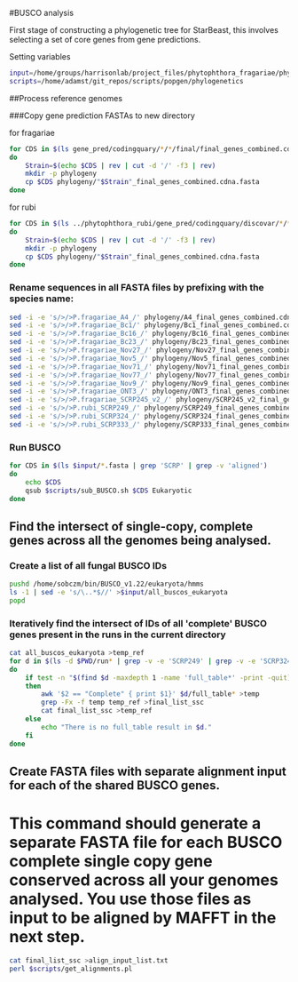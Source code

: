 #BUSCO analysis

First stage of constructing a phylogenetic tree for StarBeast, this involves selecting a set of core genes from gene predictions.

Setting variables

```bash
input=/home/groups/harrisonlab/project_files/phytophthora_fragariae/phylogeny
scripts=/home/adamst/git_repos/scripts/popgen/phylogenetics
```

##Process reference genomes

###Copy gene prediction FASTAs to new directory

for fragariae

```bash
for CDS in $(ls gene_pred/codingquary/*/*/final/final_genes_combined.cdna.fasta)
do
    Strain=$(echo $CDS | rev | cut -d '/' -f3 | rev)
    mkdir -p phylogeny
    cp $CDS phylogeny/"$Strain"_final_genes_combined.cdna.fasta
done
```

for rubi

```bash
for CDS in $(ls ../phytophthora_rubi/gene_pred/codingquary/discovar/*/*/final/final_genes_combined.cdna.fasta)
do
    Strain=$(echo $CDS | rev | cut -d '/' -f3 | rev)
    mkdir -p phylogeny
    cp $CDS phylogeny/"$Strain"_final_genes_combined.cdna.fasta
done
```

### Rename sequences in all FASTA files by prefixing with the species name:

```bash
sed -i -e 's/>/>P.fragariae_A4_/' phylogeny/A4_final_genes_combined.cdna.fasta
sed -i -e 's/>/>P.fragariae_Bc1/' phylogeny/Bc1_final_genes_combined.cdna.fasta
sed -i -e 's/>/>P.fragariae_Bc16_/' phylogeny/Bc16_final_genes_combined.cdna.fasta
sed -i -e 's/>/>P.fragariae_Bc23_/' phylogeny/Bc23_final_genes_combined.cdna.fasta
sed -i -e 's/>/>P.fragariae_Nov27_/' phylogeny/Nov27_final_genes_combined.cdna.fasta
sed -i -e 's/>/>P.fragariae_Nov5_/' phylogeny/Nov5_final_genes_combined.cdna.fasta
sed -i -e 's/>/>P.fragariae_Nov71_/' phylogeny/Nov71_final_genes_combined.cdna.fasta
sed -i -e 's/>/>P.fragariae_Nov77_/' phylogeny/Nov77_final_genes_combined.cdna.fasta
sed -i -e 's/>/>P.fragariae_Nov9_/' phylogeny/Nov9_final_genes_combined.cdna.fasta
sed -i -e 's/>/>P.fragariae_ONT3_/' phylogeny/ONT3_final_genes_combined.cdna.fasta
sed -i -e 's/>/>P.fragariae_SCRP245_v2_/' phylogeny/SCRP245_v2_final_genes_combined.cdna.fasta
sed -i -e 's/>/>P.rubi_SCRP249_/' phylogeny/SCRP249_final_genes_combined.cdna.fasta
sed -i -e 's/>/>P.rubi_SCRP324_/' phylogeny/SCRP324_final_genes_combined.cdna.fasta
sed -i -e 's/>/>P.rubi_SCRP333_/' phylogeny/SCRP333_final_genes_combined.cdna.fasta
```

### Run BUSCO

```bash
for CDS in $(ls $input/*.fasta | grep 'SCRP' | grep -v 'aligned')
do
    echo $CDS
    qsub $scripts/sub_BUSCO.sh $CDS Eukaryotic
done
```

## Find the intersect of single-copy, complete genes across all the genomes being analysed.
### Create a list of all fungal BUSCO IDs

```bash
pushd /home/sobczm/bin/BUSCO_v1.22/eukaryota/hmms
ls -1 | sed -e 's/\..*$//' >$input/all_buscos_eukaryota
popd
```

### Iteratively find the intersect of IDs of all 'complete' BUSCO genes present in the runs in the current directory

```bash
cat all_buscos_eukaryota >temp_ref
for d in $(ls -d $PWD/run* | grep -v -e 'SCRP249' | grep -v -e 'SCRP324' | grep -v -e 'SCRP333')
do
    if test -n "$(find $d -maxdepth 1 -name 'full_table*' -print -quit)"
    then
        awk '$2 == "Complete" { print $1}' $d/full_table* >temp
        grep -Fx -f temp temp_ref >final_list_ssc
        cat final_list_ssc >temp_ref
    else
        echo "There is no full_table result in $d."
    fi
done
```

## Create FASTA files with separate alignment input for each of the shared BUSCO genes.
# This command should generate a separate FASTA file for each BUSCO complete single copy gene conserved across all your genomes analysed. You use those files as input to be aligned by MAFFT in the next step.

```bash
cat final_list_ssc >align_input_list.txt
perl $scripts/get_alignments.pl
```
